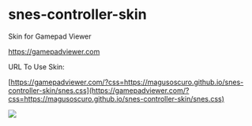# snes-controller-skin

Skin for Gamepad Viewer

https://gamepadviewer.com

URL To Use Skin:

[https://gamepadviewer.com/?css=https://magusoscuro.github.io/snes-controller-skin/snes.css](https://gamepadviewer.com/?css=https://magusoscuro.github.io/snes-controller-skin/snes.css)

![](https://magusoscuro.github.io/snes-controller-skin/Screen%20Shot.png)
